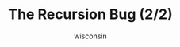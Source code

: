 ---
media: "images/rounds/round_4_1/recursion_bug_2.png"
media_type: image
title: The Recursion Bug (2/2)
author: wisconsin
desc: A bug in announcement code results in an infinite loop, killing the server and ending the round.
---